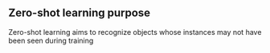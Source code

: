 ## Zero-shot learning purpose
Zero-shot learning  aims to recognize objects whose instances may not have been seen during training
